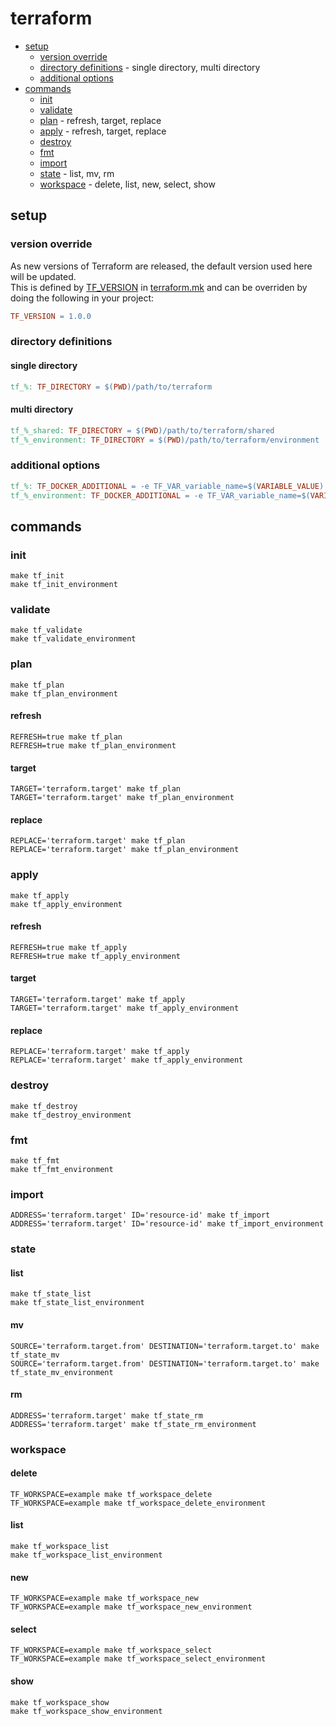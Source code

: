 # terraform

* [setup](#setup)
  * [version override](#version-override)
  * [directory definitions](#directory-definitions) - single directory, multi directory
  * [additional options](#additional-options)
* [commands](#commands)
  * [init](#init)
  * [validate](#validate)
  * [plan](#plan) - refresh, target, replace
  * [apply](#apply) - refresh, target, replace
  * [destroy](#destroy)
  * [fmt](#fmt)
  * [import](#import)
  * [state](#state) - list, mv, rm
  * [workspace](#workspace) - delete, list, new, select, show

## setup

### version override

As new versions of Terraform are released, the default version used here will be updated.  
This is defined by [TF_VERSION](../terraform.mk#L3) in [terraform.mk](../terraform.mk) and can be overriden by doing the following in your project:

```makefile
TF_VERSION = 1.0.0
```

### directory definitions

#### single directory

```makefile
tf_%: TF_DIRECTORY = $(PWD)/path/to/terraform
```

#### multi directory

```makefile
tf_%_shared: TF_DIRECTORY = $(PWD)/path/to/terraform/shared
tf_%_environment: TF_DIRECTORY = $(PWD)/path/to/terraform/environment
```

### additional options

```makefile
tf_%: TF_DOCKER_ADDITIONAL = -e TF_VAR_variable_name=$(VARIABLE_VALUE)
tf_%_environment: TF_DOCKER_ADDITIONAL = -e TF_VAR_variable_name=$(VARIABLE_VALUE)
```

## commands

### init

```shell
make tf_init
make tf_init_environment
```

### validate

```shell
make tf_validate
make tf_validate_environment
```

### plan

```shell
make tf_plan
make tf_plan_environment
```

#### refresh

```shell
REFRESH=true make tf_plan
REFRESH=true make tf_plan_environment
```

#### target

```shell
TARGET='terraform.target' make tf_plan
TARGET='terraform.target' make tf_plan_environment
```

#### replace

```shell
REPLACE='terraform.target' make tf_plan
REPLACE='terraform.target' make tf_plan_environment
```

### apply

```shell
make tf_apply
make tf_apply_environment
```

#### refresh

```shell
REFRESH=true make tf_apply
REFRESH=true make tf_apply_environment
```

#### target

```shell
TARGET='terraform.target' make tf_apply
TARGET='terraform.target' make tf_apply_environment
```

#### replace

```shell
REPLACE='terraform.target' make tf_apply
REPLACE='terraform.target' make tf_apply_environment
```

### destroy

```shell
make tf_destroy
make tf_destroy_environment
```

### fmt

```shell
make tf_fmt
make tf_fmt_environment
```

### import

```shell
ADDRESS='terraform.target' ID='resource-id' make tf_import
ADDRESS='terraform.target' ID='resource-id' make tf_import_environment
```

### state

#### list

```shell
make tf_state_list
make tf_state_list_environment
```

#### mv

```shell
SOURCE='terraform.target.from' DESTINATION='terraform.target.to' make tf_state_mv
SOURCE='terraform.target.from' DESTINATION='terraform.target.to' make tf_state_mv_environment
```

#### rm

```shell
ADDRESS='terraform.target' make tf_state_rm
ADDRESS='terraform.target' make tf_state_rm_environment
```

### workspace

#### delete

```shell
TF_WORKSPACE=example make tf_workspace_delete
TF_WORKSPACE=example make tf_workspace_delete_environment
```

#### list

```shell
make tf_workspace_list
make tf_workspace_list_environment
```

#### new

```shell
TF_WORKSPACE=example make tf_workspace_new
TF_WORKSPACE=example make tf_workspace_new_environment
```

#### select

```shell
TF_WORKSPACE=example make tf_workspace_select
TF_WORKSPACE=example make tf_workspace_select_environment
```

#### show
 
```shell
make tf_workspace_show
make tf_workspace_show_environment
```
